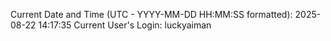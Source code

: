Current Date and Time (UTC - YYYY-MM-DD HH:MM:SS formatted): 2025-08-22 14:17:35
Current User's Login: luckyaiman
